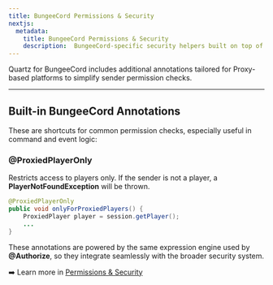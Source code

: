 ```yaml
---
title: BungeeCord Permissions & Security
nextjs:
  metadata:
    title: BungeeCord Permissions & Security
    description:  BungeeCord-specific security helpers built on top of Quartz permission system.
---
```


Quartz for BungeeCord includes additional annotations tailored for Proxy-based platforms to simplify sender permission checks.

---

## Built-in BungeeCord Annotations

These are shortcuts for common permission checks, especially useful in command and event logic:

### @ProxiedPlayerOnly

Restricts access to players only. If the sender is not a player, a **PlayerNotFoundException** will be thrown.

```java
@ProxiedPlayerOnly
public void onlyForProxiedPlayers() {
    ProxiedPlayer player = session.getPlayer();
    ...
}
```

These annotations are powered by the same expression engine used by **@Authorize**, so they integrate seamlessly with the broader security system.

➡️ Learn more in [Permissions & Security](/docs/plugin/security)